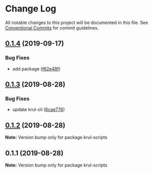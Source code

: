 # Change Log

All notable changes to this project will be documented in this file.
See [Conventional Commits](https://conventionalcommits.org) for commit guidelines.

## [0.1.4](https://github.com/Go7hic/krul-cli/compare/krul-scripts@0.1.3...krul-scripts@0.1.4) (2019-09-17)


### Bug Fixes

* add package ([f62e48f](https://github.com/Go7hic/krul-cli/commit/f62e48f))





## [0.1.3](https://github.com/Go7hic/krul-cli/compare/krul-scripts@0.1.2...krul-scripts@0.1.3) (2019-08-28)


### Bug Fixes

* update krul-cli ([6cae776](https://github.com/Go7hic/krul-cli/commit/6cae776))





## [0.1.2](https://github.com/Go7hic/krul-cli/compare/krul-scripts@0.1.1...krul-scripts@0.1.2) (2019-08-28)

**Note:** Version bump only for package krul-scripts





## 0.1.1 (2019-08-28)

**Note:** Version bump only for package krul-scripts
